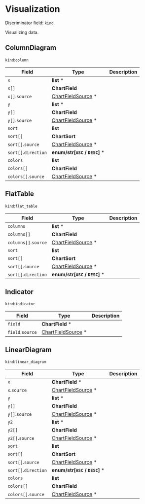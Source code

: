 # Visualization

Discriminator field: `kind`


Visualizing data.


## ColumnDiagram

`kind`:`column`


| Field | Type | Description |
------|-----|----------
| `x` | **list** * |
| `x[]` | **ChartField** |
| `x[]`.`source` | [ChartFieldSource](ChartFieldSource.md) * |
| `y` | **list** * |
| `y[]` | **ChartField** |
| `y[]`.`source` | [ChartFieldSource](ChartFieldSource.md) * |
| `sort` | **list** |
| `sort[]` | **ChartSort** |
| `sort[]`.`source` | [ChartFieldSource](ChartFieldSource.md) * |
| `sort[]`.`direction` | **enum/str[`ASC` / `DESC`]** * |
| `colors` | **list** |
| `colors[]` | **ChartField** |
| `colors[]`.`source` | [ChartFieldSource](ChartFieldSource.md) * |
## FlatTable

`kind`:`flat_table`


| Field | Type | Description |
------|-----|----------
| `columns` | **list** * |
| `columns[]` | **ChartField** |
| `columns[]`.`source` | [ChartFieldSource](ChartFieldSource.md) * |
| `sort` | **list** |
| `sort[]` | **ChartSort** |
| `sort[]`.`source` | [ChartFieldSource](ChartFieldSource.md) * |
| `sort[]`.`direction` | **enum/str[`ASC` / `DESC`]** * |
## Indicator

`kind`:`indicator`


| Field | Type | Description |
------|-----|----------
| `field` | **ChartField** * |
| `field`.`source` | [ChartFieldSource](ChartFieldSource.md) * |
## LinearDiagram

`kind`:`linear_diagram`


| Field | Type | Description |
------|-----|----------
| `x` | **ChartField** * |
| `x`.`source` | [ChartFieldSource](ChartFieldSource.md) * |
| `y` | **list** * |
| `y[]` | **ChartField** |
| `y[]`.`source` | [ChartFieldSource](ChartFieldSource.md) * |
| `y2` | **list** * |
| `y2[]` | **ChartField** |
| `y2[]`.`source` | [ChartFieldSource](ChartFieldSource.md) * |
| `sort` | **list** |
| `sort[]` | **ChartSort** |
| `sort[]`.`source` | [ChartFieldSource](ChartFieldSource.md) * |
| `sort[]`.`direction` | **enum/str[`ASC` / `DESC`]** * |
| `colors` | **list** |
| `colors[]` | **ChartField** |
| `colors[]`.`source` | [ChartFieldSource](ChartFieldSource.md) * |
